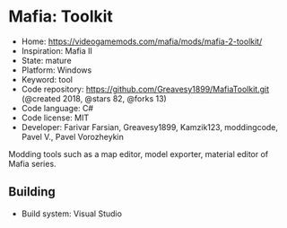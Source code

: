 # Mafia: Toolkit

- Home: https://videogamemods.com/mafia/mods/mafia-2-toolkit/
- Inspiration: Mafia II
- State: mature
- Platform: Windows
- Keyword: tool
- Code repository: https://github.com/Greavesy1899/MafiaToolkit.git (@created 2018, @stars 82, @forks 13)
- Code language: C#
- Code license: MIT
- Developer: Farivar Farsian, Greavesy1899, Kamzik123, moddingcode, Pavel V., Pavel Vorozheykin

Modding tools such as a map editor, model exporter, material editor of Mafia series.

## Building

- Build system: Visual Studio

